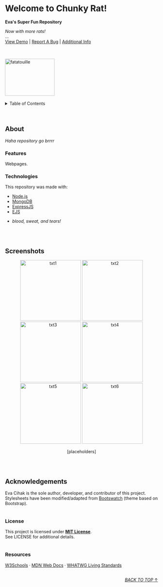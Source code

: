 <!-- README.MD

Copyright (C) 2024 Eva Cihak
This program is free software and can be redistributed and/or adapted under
the terms of the MIT License as published by the Massachusetts Institute of
Technology (MIT). See LECENSE for additional details.


Last edit on 05/09/24
  ______________________________
 / \                             \
|   | README CONTENTS            |.
 \_ |                            |.
    | 1. MAIN HEADING            |.
	| 2. TABLE OF CONTENTS       |.
	| 3. ABOUT                   |.
	|    - FEATURES              |.
	|    - TECHNOLOGIES          |.
	| 4. SCREENSHOTS             |.
	| 5. ACKNOWLEDGEMENTS        |.
	|    - LICENSE               |.
	|    - RESOURCES             |.
    |                            |.
    |   _________________________|___
    |  /                            /
    \_/____________________________/-->

<a name="readme-top"></a>

<!-- MAIN HEADING -->
<div style="align:center">
	<h1>Welcome to Chunky Rat!</h1>
	<b>Eva's Super Fun Repository</b>
	<p>
		<i>Now with more rats!</i><br>
		...<br>
		<a href="https://cihake.github.io/chunky-rat/">View Demo</a> | 
		<a href="">Report A Bug</a> | 
		<a href="">Additional Info</a>
	</p>
	<br>
	<br>
	<a href="https://www.youtube.com/watch?v=dQw4w9WgXcQ">
		<img src="https://preview.redd.it/vjpnltt7pgy41.jpg?width=640&crop=smart&auto=webp&s=101727ad263bd6855738b1117a9a5f3dbd818a9e" alt="fatatouille" width="163" height="122">
	</a>
</div>
<br>

<!-- TABLE OF CONTENTS -->
<details>
	<summary>Table of Contents</summary>
	<ol>
		<li><a href="#about">About</a></li>
		<ul>
			<li><a href="#technologies">Technologies</a></li>
			<li><a href="#features">Features</a></li>
		</ul>
		<li><a href="#screenshots">Screenshots</a></li>
		<li><a href="#acknowledgements">Acknowledgements</a></li>
		<ul>
			<li><a href="#license">License</a></li>
			<li><a href="#license">Resources</a></li>
		</ul>
	</ol>
</details>
<br><br>

<!-- ABOUT -->
## About  
<p><i>Haha repository go brrrr</i></p>

<!-- FEATURES -->
### Features  
<p>Webpages.</p>

<!-- TECHNOLOGIES -->
### Technologies  
<p>This repository was made with:</p>
<ul>
	<li><a href="https://nodejs.org/en">Node.js</a></li>
	<li><a href="https://www.mongodb.com">MongoDB</a></li>
	<li><a href="https://expressjs.com">ExpressJS</a></li>
	<li><a href="https://ejs.co">EJS</a></li>
	<li><p><i>blood, sweat, and tears!</i></p></li>
</ul>
<br><br>

<!-- SCREENSHOTS -->
## Screenshots  
<p align="center">
	<img src="" alt="txt1" width="200" height="200">
	<img src="" alt="txt2" width="200" height="200">
	<img src="" alt="txt3" width="200" height="200">
	<img src="" alt="txt4" width="200" height="200">
	<img src="" alt="txt5" width="200" height="200">
	<img src="" alt="txt6" width="200" height="200">
</p>
<p align="center">[placeholders]</p>
<br><br>

<!-- ACKNOWLEDGEMENTS -->
## Acknowledgements  
Eva Cihak is the sole author, developer, and contributor of this project.  
Stylesheets have been modified/adapted from [Bootswatch](https://bootswatch.com) (theme based on Bootstrap).
<br><br>

<!-- LICENSE -->
### License  
This project is licensed under **[MIT License](https://choosealicense.com/licenses/mit/)**.  
See LICENSE for additional details.
<br><br>

<!-- RESOURCES -->
### Resources  
[W3Schools](https://www.w3schools.com/) · 
[MDN Web Docs](https://developer.mozilla.org/en-US/) · 
[WHATWG Living Standards](https://spec.whatwg.org/)
<br><br>
<!--
https://github.com/topics/javascript
https://github.com/topics/html
https://github.com/topics/css
https://github.com/twbs/bootstrap
https://github.com/nodejs/node
https://github.com/mongodb/mongo
https://github.com/expressjs/expressjs.com
https://github.com/mde/ejs
-->

<p align="right"><a href="#readme-top"><i>BACK TO TOP</i> ↑</a></p>